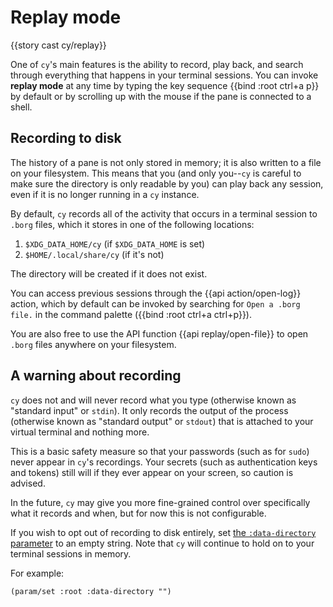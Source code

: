 # Replay mode

{{story cast cy/replay}}

One of `cy`'s main features is the ability to record, play back, and search through everything that happens in your terminal sessions. You can invoke **replay mode** at any time by typing the key sequence {{bind :root ctrl+a p}} by default or by scrolling up with the mouse if the pane is connected to a shell.

## Recording to disk

The history of a pane is not only stored in memory; it is also written to a file on your filesystem. This means that you (and only you--`cy` is careful to make sure the directory is only readable by you) can play back any session, even if it is no longer running in a `cy` instance.

By default, `cy` records all of the activity that occurs in a terminal session to `.borg` files, which it stores in one of the following locations:

1.  `$XDG_DATA_HOME/cy` (if `$XDG_DATA_HOME` is set)
1.  `$HOME/.local/share/cy` (if it's not)

The directory will be created if it does not exist.

You can access previous sessions through the {{api action/open-log}} action, which by default can be invoked by searching for `Open a .borg file.` in the command palette ({{bind :root ctrl+a ctrl+p}}).

You are also free to use the API function {{api replay/open-file}} to open `.borg` files anywhere on your filesystem.

## A warning about recording

`cy` does not and will never record what you type (otherwise known as "standard input" or `stdin`). It only records the output of the process (otherwise known as "standard output" or `stdout`) that is attached to your virtual terminal and nothing more.

This is a basic safety measure so that your passwords (such as for `sudo`) never appear in `cy`'s recordings. Your secrets (such as authentication keys and tokens) still will if they ever appear on your screen, so caution is advised.

In the future, `cy` may give you more fine-grained control over specifically what it records and when, but for now this is not configurable.

If you wish to opt out of recording to disk entirely, set [the `:data-directory` parameter](/parameters.md#default-parameters) to an empty string. Note that `cy` will continue to hold on to your terminal sessions in memory.

For example:

```janet
(param/set :root :data-directory "")
```
